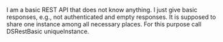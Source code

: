 I am a basic REST API that does not know anything. 
I just give basic responses, e.g., not authenticated and empty responses.
It is supposed to share one instance among all necessary places.
For this purpose call DSRestBasic uniqueInstance.